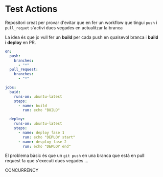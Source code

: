 # Test Actions

Repositori creat per provar d'evitar que en fer
un workflow que tingui  `push` i `pull_requet`
s'activi dues vegades en actualitzar la branca

La idea és que jo vull fer un **build** per
cada push en qualsevol branca i **build** i **deploy** en
PR.

```yaml
on:
  push:
    branches:
      - "*"
  pull_request:
    branches:
      - "*"

jobs:
  buid:
    runs-on: ubuntu-latest
    steps:
      - name: build
        run: echo "BUILD"

  deploy:
    runs-on: ubuntu-latest
    steps:
      - name: deploy fase 1
        run: echo "DEPLOY start"
      - name: desploy fase 2
        run: echo "DEPLOY end"
```

El problema bàsic és que un `git push` en una branca
que està en pull request fa que s'executi dues vegades
...

CONCURRENCY
